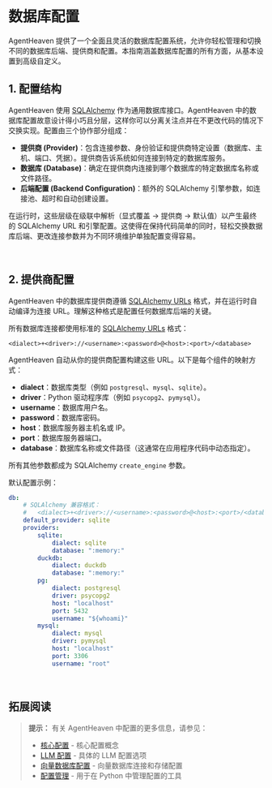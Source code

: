 # 数据库配置

AgentHeaven 提供了一个全面且灵活的数据库配置系统，允许你轻松管理和切换不同的数据库后端、提供商和配置。本指南涵盖数据库配置的所有方面，从基本设置到高级自定义。

## 1. 配置结构

AgentHeaven 使用 [SQLAlchemy](https://www.sqlalchemy.org/) 作为通用数据库接口。AgentHeaven 中的数据库配置故意设计得小巧且分层，这样你可以分离关注点并在不更改代码的情况下交换实现。配置由三个协作部分组成：

- **提供商 (Provider)**：包含连接参数、身份验证和提供商特定设置（数据库、主机、端口、凭据）。提供商告诉系统如何连接到特定的数据库服务。
- **数据库 (Database)**：确定在提供商内连接到哪个数据库的特定数据库名称或文件路径。
- **后端配置 (Backend Configuration)**：额外的 SQLAlchemy 引擎参数，如连接池、超时和自动创建设置。

在运行时，这些层级在级联中解析（显式覆盖 → 提供商 → 默认值）以产生最终的 SQLAlchemy URL 和引擎配置。这使得在保持代码简单的同时，轻松交换数据库后端、更改连接参数并为不同环境维护单独配置变得容易。

<br/>

## 2. 提供商配置

AgentHeaven 中的数据库提供商遵循 [SQLAlchemy URLs](https://docs.sqlalchemy.org/en/20/core/engines.html) 格式，并在运行时自动编译为连接 URL。理解这种格式是配置任何数据库后端的关键。

所有数据库连接都使用标准的 [SQLAlchemy URLs](https://docs.sqlalchemy.org/en/20/core/engines.html) 格式：
```
<dialect>+<driver>://<username>:<password>@<host>:<port>/<database>
```

AgentHeaven 自动从你的提供商配置构建这些 URL。以下是每个组件的映射方式：

- **dialect**：数据库类型（例如 `postgresql`、`mysql`、`sqlite`）。
- **driver**：Python 驱动程序库（例如 `psycopg2`、`pymysql`）。
- **username**：数据库用户名。
- **password**：数据库密码。
- **host**：数据库服务器主机名或 IP。
- **port**：数据库服务器端口。
- **database**：数据库名称或文件路径（这通常在应用程序代码中动态指定）。

所有其他参数都成为 SQLAlchemy `create_engine` 参数。

默认配置示例：
```yaml
db:
    # SQLAlchemy 兼容格式：
    #   <dialect>+<driver>://<username>:<password>@<host>:<port>/<database>
    default_provider: sqlite
    providers:
        sqlite:
            dialect: sqlite
            database: ":memory:"
        duckdb:
            dialect: duckdb
            database: ":memory:"
        pg:
            dialect: postgresql
            driver: psycopg2
            host: "localhost"
            port: 5432
            username: "${whoami}"
        mysql:
            dialect: mysql
            driver: pymysql
            host: "localhost"
            port: 3306
            username: "root"
```

<br/>

## 拓展阅读

> **提示：** 有关 AgentHeaven 中配置的更多信息，请参见：
> - [核心配置](../configuration/core.md) - 核心配置概念
> - [LLM 配置](../configuration/llm.md) - 具体的 LLM 配置选项
> - [向量数据库配置](./vdb.md) - 向量数据库连接和存储配置
> - [配置管理](../python-guide/utils/basic/config_utils.md) - 用于在 Python 中管理配置的工具

<br/>
